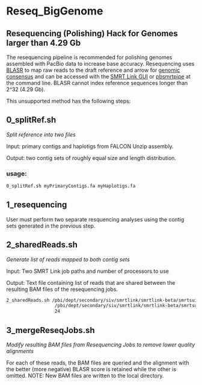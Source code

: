 # Reseq_BigGenome
## Resequencing (Polishing) Hack for Genomes larger than 4.29 Gb

The resequencing pipeline is recommended for polishing genomes assembled with PacBio data to increase base accuracy. Resequencing uses [BLASR](https://github.com/PacificBiosciences/blasr) to map raw reads to the draft reference and arrow for [genomic consensus](https://github.com/PacificBiosciences/GenomicConsensus) and can be accessed with the [SMRT Link GUI](http://www.pacb.com/wp-content/uploads/SMRT_Link_User_Guide.pdf) or [pbsmrtpipe](http://pbsmrtpipe.readthedocs.io/en/master/getting_started.html#basic-resequencing) at the command line. BLASR cannot index reference sequences longer than 2^32 (4.29 Gb).

This unsupported method has the following steps:

## 0_splitRef.sh
*Split reference into two files*

Input: primary contigs and haplotigs from FALCON Unzip assembly.

Output: two contig sets of roughly equal size and length distribution.

### usage: 
```bash
0_splitRef.sh myPrimaryContigs.fa myHaplotigs.fa
```

## 1_resequencing
User must perform two separate resquencing analyses using the contig sets generated in the previous step.

## 2_sharedReads.sh
*Generate list of reads mapped to both contig sets*

Input: Two SMRT Link job paths and number of processors to use

Output: Text file containing list of reads that are shared between the resulting BAM files of the resequencing jobs.

```bash
2_sharedReads.sh /pbi/dept/secondary/siv/smrtlink/smrtlink-beta/smrtsuite_166987/userdata/jobs_root/076/076209 \
                  /pbi/dept/secondary/siv/smrtlink/smrtlink-beta/smrtsuite_166987/userdata/jobs_root/076/076210 \
                  24
```

## 3_mergeReseqJobs.sh
*Modify resulting BAM files from Resequencing Jobs to remove lower quality alignments*

For each of these reads, the BAM files are queried and the alignment with the better (more negative) BLASR score is retained while the other is omitted. NOTE: New BAM files are written to the local directory.


